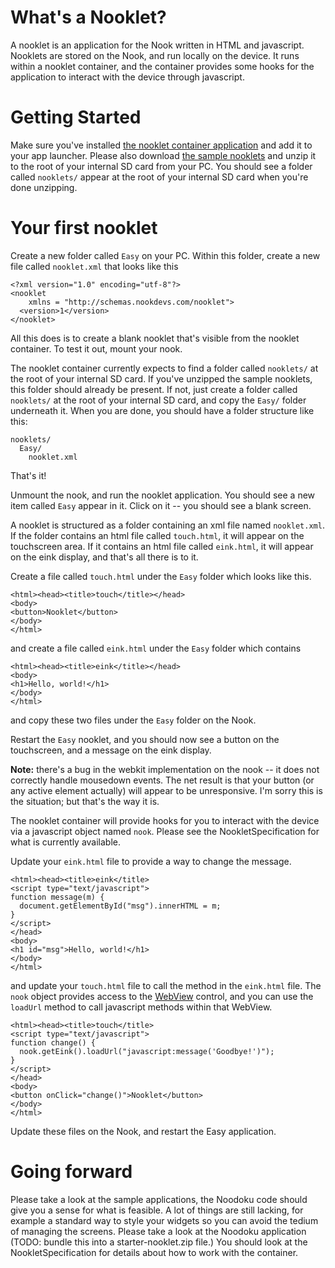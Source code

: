 # What's a Nooklet? #

A nooklet is an application for the Nook written in HTML and javascript. Nooklets are stored on the Nook, and run locally on the device. It runs within a nooklet container, and the container provides some hooks for the application to interact with the device through javascript.

# Getting Started #

Make sure you've installed [the nooklet container application](http://nookapps.googlecode.com/files/Nooklet-debug.apk) and add it to your app launcher. Please also download [the sample nooklets](http://nookapps.googlecode.com/files/nooklets.zip) and unzip it to the root of your internal SD card from your PC. You should see a folder called `nooklets/` appear at the root of your internal SD card when you're done unzipping.

# Your first nooklet #

Create a new folder called `Easy` on your PC. Within this folder, create a new file called `nooklet.xml` that looks like this

```
<?xml version="1.0" encoding="utf-8"?>
<nooklet
    xmlns = "http://schemas.nookdevs.com/nooklet">
  <version>1</version>
</nooklet>
```

All this does is to create a blank nooklet that's visible from the nooklet container. To test it out, mount your nook.

The nooklet container currently expects to find a folder called `nooklets/` at the root of your internal SD card. If you've unzipped the sample nooklets, this folder should already be present. If not, just create a folder called `nooklets/` at the root of your internal SD card, and copy the `Easy/` folder underneath it. When you are done, you should have a folder structure like this:
```
nooklets/
  Easy/
    nooklet.xml
```

That's it!

Unmount the nook, and run the nooklet application. You should see a new item called `Easy` appear in it. Click on it -- you should see a blank screen.

A nooklet is structured as a folder containing an xml file named `nooklet.xml`. If the folder contains an html file called `touch.html`, it will appear on the touchscreen area. If it contains an html file called `eink.html`, it will appear on the eink display, and that's all there is to it.

Create a file called `touch.html` under the `Easy` folder which looks like this.
```
<html><head><title>touch</title></head>
<body>
<button>Nooklet</button>
</body>
</html>
```

and create a file called `eink.html` under the `Easy` folder which contains
```
<html><head><title>eink</title></head>
<body>
<h1>Hello, world!</h1>
</body>
</html>
```
and copy these two files under the `Easy` folder on the Nook.

Restart the `Easy` nooklet, and you should now see a button on the touchscreen, and a message on the eink display.

**Note:** there's a bug in the webkit implementation on the nook -- it does not correctly handle mousedown events. The net result is that your button (or any active element actually) will appear to be unresponsive. I'm sorry this is the situation; but that's the way it is.

The nooklet container will provide hooks for you to interact with the device via a javascript object named `nook`. Please see the NookletSpecification for what is currently available.

Update your `eink.html` file to provide a way to change the message.
```
<html><head><title>eink</title>
<script type="text/javascript">
function message(m) {
  document.getElementById("msg").innerHTML = m;
}
</script>
</head>
<body>
<h1 id="msg">Hello, world!</h1>
</body>
</html>
```

and update your `touch.html` file to call the method in the `eink.html` file. The `nook` object provides access to the [WebView](http://developer.android.com/reference/android/webkit/WebView.html) control, and you can use the `loadUrl` method to call javascript methods within that WebView.
```
<html><head><title>touch</title>
<script type="text/javascript">
function change() {
  nook.getEink().loadUrl("javascript:message('Goodbye!')");
}
</script>
</head>
<body>
<button onClick="change()">Nooklet</button>
</body>
</html>
```

Update these files on the Nook, and restart the Easy application.

# Going forward #
Please take a look at the sample applications, the Noodoku code should give you a sense for what is feasible. A lot of things are still lacking, for example a standard way to style your widgets so you can avoid the tedium of managing the screens. Please take a look at the Noodoku application (TODO: bundle this into a starter-nooklet.zip file.) You should look at the NookletSpecification for details about how to work with the container.